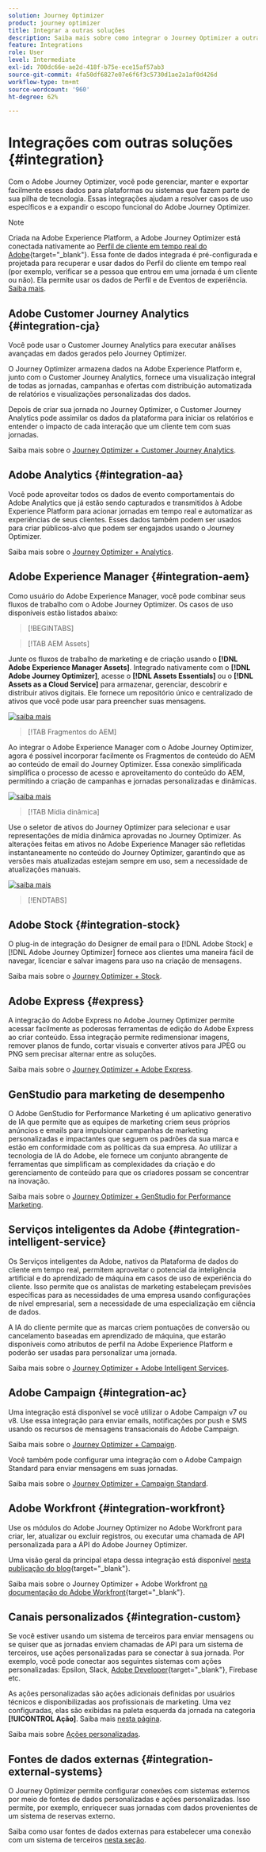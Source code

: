 ```yaml
---
solution: Journey Optimizer
product: journey optimizer
title: Integrar a outras soluções
description: Saiba mais sobre como integrar o Journey Optimizer a outras soluções
feature: Integrations
role: User
level: Intermediate
exl-id: 700dc66e-ae2d-418f-b75e-ece15af57ab3
source-git-commit: 4fa50df6827e07e6f6f3c5730d1ae2a1af0d426d
workflow-type: tm+mt
source-wordcount: '960'
ht-degree: 62%

---
```


# Integrações com outras soluções {#integration}

Com o Adobe Journey Optimizer, você pode gerenciar, manter e exportar facilmente esses dados para plataformas ou sistemas que fazem parte de sua pilha de tecnologia. Essas integrações ajudam a resolver casos de uso específicos e a expandir o escopo funcional do Adobe Journey Optimizer.

>[!NOTE]
>
> Criada na Adobe Experience Platform, a Adobe Journey Optimizer está conectada nativamente ao [Perfil de cliente em tempo real do Adobe](https://experienceleague.adobe.com/docs/experience-platform/profile/home.html?lang=pt-BR){target="_blank"}. Essa fonte de dados integrada é pré-configurada e projetada para recuperar e usar dados do Perfil do cliente em tempo real (por exemplo, verificar se a pessoa que entrou em uma jornada é um cliente ou não). Ela permite usar os dados de Perfil e de Eventos de experiência. [Saiba mais](../datasource/adobe-experience-platform-data-source.md).


## Adobe Customer Journey Analytics {#integration-cja}

Você pode usar o Customer Journey Analytics para executar análises avançadas em dados gerados pelo Journey Optimizer.

O Journey Optimizer armazena dados na Adobe Experience Platform e, junto com o Customer Journey Analytics, fornece uma visualização integral de todas as jornadas, campanhas e ofertas com distribuição automatizada de relatórios e visualizações personalizadas dos dados.

Depois de criar sua jornada no Journey Optimizer, o Customer Journey Analytics pode assimilar os dados da plataforma para iniciar os relatórios e entender o impacto de cada interação que um cliente tem com suas jornadas.

Saiba mais sobre o [Journey Optimizer + Customer Journey Analytics](../reports/cja-ajo.md).

## Adobe Analytics {#integration-aa}

Você pode aproveitar todos os dados de evento comportamentais do Adobe Analytics que já estão sendo capturados e transmitidos à Adobe Experience Platform para acionar jornadas em tempo real e automatizar as experiências de seus clientes. Esses dados também podem ser usados para criar públicos-alvo que podem ser engajados usando o Journey Optimizer.

Saiba mais sobre o [Journey Optimizer + Analytics](../event/about-analytics.md).

## Adobe Experience Manager {#integration-aem}

Como usuário do Adobe Experience Manager, você pode combinar seus fluxos de trabalho com o Adobe Journey Optimizer. Os casos de uso disponíveis estão listados abaixo:


>[!BEGINTABS]

>[!TAB AEM Assets]

Junte os fluxos de trabalho de marketing e de criação usando o **[!DNL Adobe Experience Manager Assets]**. Integrado nativamente com o **[!DNL Adobe Journey Optimizer]**, acesse o **[!DNL Assets Essentials]** ou o **[!DNL Assets as a Cloud Service]** para armazenar, gerenciar, descobrir e distribuir ativos digitais. Ele fornece um repositório único e centralizado de ativos que você pode usar para preencher suas mensagens.

[![saiba mais](../assets/do-not-localize/learn-more-button.svg)](../integrations/assets.md)

<!--
>[!TAB AEM Templates]

With Adobe Journey Optimizer, you can create custom-tailored messages through Adobe Experience Manager sites. Start by designing your templates using Adobe Experience Manager's content sources, then send them to Adobe Journey Optimizer. Once shared, these templates can be accessed in Adobe Journey Optimizer's Email Designer, simplifying the process of crafting and sending messages to your desired audience.

[![learn more](../assets/do-not-localize/learn-more-button.svg)](../integrations/aem-templates.md)

-->

>[!TAB Fragmentos do AEM]

Ao integrar o Adobe Experience Manager com o Adobe Journey Optimizer, agora é possível incorporar facilmente os Fragmentos de conteúdo do AEM ao conteúdo de email do Journey Optimizer. Essa conexão simplificada simplifica o processo de acesso e aproveitamento do conteúdo do AEM, permitindo a criação de campanhas e jornadas personalizadas e dinâmicas.

[![saiba mais](../assets/do-not-localize/learn-more-button.svg)](../integrations/aem-fragments.md)

>[!TAB Mídia dinâmica]

Use o seletor de ativos do Journey Optimizer para selecionar e usar representações de mídia dinâmica aprovadas no Journey Optimizer. As alterações feitas em ativos no Adobe Experience Manager são refletidas instantaneamente no conteúdo do Journey Optimizer, garantindo que as versões mais atualizadas estejam sempre em uso, sem a necessidade de atualizações manuais.

[![saiba mais](../assets/do-not-localize/learn-more-button.svg)](../integrations/aem-dynamic.md)


>[!ENDTABS]



## Adobe Stock {#integration-stock}

O plug-in de integração do Designer de email para o [!DNL Adobe Stock] e [!DNL Adobe Journey Optimizer] fornece aos clientes uma maneira fácil de navegar, licenciar e salvar imagens para uso na criação de mensagens.

Saiba mais sobre o [Journey Optimizer + Stock](../integrations/stock.md).

## Adobe Express {#express}

A integração do Adobe Express no Adobe Journey Optimizer permite acessar facilmente as poderosas ferramentas de edição do Adobe Express ao criar conteúdo. Essa integração permite redimensionar imagens, remover planos de fundo, cortar visuais e converter ativos para JPEG ou PNG sem precisar alternar entre as soluções.

Saiba mais sobre o [Journey Optimizer + Adobe Express](../integrations/express.md).

## GenStudio para marketing de desempenho

O Adobe GenStudio for Performance Marketing é um aplicativo generativo de IA que permite que as equipes de marketing criem seus próprios anúncios e emails para impulsionar campanhas de marketing personalizadas e impactantes que seguem os padrões da sua marca e estão em conformidade com as políticas da sua empresa. Ao utilizar a tecnologia de IA do Adobe, ele fornece um conjunto abrangente de ferramentas que simplificam as complexidades da criação e do gerenciamento de conteúdo para que os criadores possam se concentrar na inovação.

Saiba mais sobre o [Journey Optimizer + GenStudio for Performance Marketing](../integrations/genstudio.md).


## Serviços inteligentes da Adobe {#integration-intelligent-service}

Os Serviços inteligentes da Adobe, nativos da Plataforma de dados do cliente em tempo real, permitem aproveitar o potencial da inteligência artificial e do aprendizado de máquina em casos de uso de experiência do cliente. Isso permite que os analistas de marketing estabeleçam previsões específicas para as necessidades de uma empresa usando configurações de nível empresarial, sem a necessidade de uma especialização em ciência de dados.

A IA do cliente permite que as marcas criem pontuações de conversão ou cancelamento baseadas em aprendizado de máquina, que estarão disponíveis como atributos de perfil na Adobe Experience Platform e poderão ser usadas para personalizar uma jornada.

Saiba mais sobre o [Journey Optimizer + Adobe Intelligent Services](../building-journeys/ai-services-overview.md).


## Adobe Campaign {#integration-ac}

Uma integração está disponível se você utilizar o Adobe Campaign v7 ou v8. Use essa integração para enviar emails, notificações por push e SMS usando os recursos de mensagens transacionais do Adobe Campaign.

Saiba mais sobre o [Journey Optimizer + Campaign](../building-journeys/ajo-ac.md).

Você também pode configurar uma integração com o Adobe Campaign Standard para enviar mensagens em suas jornadas.

Saiba mais sobre o [Journey Optimizer + Campaign Standard](../building-journeys/using-adobe-campaign-standard.md).


## Adobe Workfront {#integration-workfront}

Use os módulos do Adobe Journey Optimizer no Adobe Workfront para criar, ler, atualizar ou excluir registros, ou executar uma chamada de API personalizada para a API do Adobe Journey Optimizer.

Uma visão geral da principal etapa dessa integração está disponível [nesta publicação do blog](https://experienceleaguecommunities.adobe.com/t5/journey-optimizer-blogs/accelerating-go-to-market-how-workfront-workfront-fusion-aep-and/ba-p/653685){target="_blank"}.

Saiba mais sobre o Journey Optimizer + Adobe Workfront [na documentação do Adobe Workfront](https://experienceleague.adobe.com/docs/workfront/using/adobe-workfront-fusion/fusion-apps-and-modules/adobe-journey-optimizer-modules.html?lang=pt-BR){target="_blank"}.

## Canais personalizados {#integration-custom}

Se você estiver usando um sistema de terceiros para enviar mensagens ou se quiser que as jornadas enviem chamadas de API para um sistema de terceiros, use ações personalizadas para se conectar à sua jornada. Por exemplo, você pode conectar aos seguintes sistemas com ações personalizadas: Epsilon, Slack, [Adobe Developer](https://developer.adobe.com){target="_blank"}, Firebase etc.

As ações personalizadas são ações adicionais definidas por usuários técnicos e disponibilizadas aos profissionais de marketing. Uma vez configuradas, elas são exibidas na paleta esquerda da jornada na categoria **[!UICONTROL Ação]**. Saiba mais [nesta página](../building-journeys/about-journey-activities.md#action-activities).

Saiba mais sobre [Ações personalizadas](../action/about-custom-action-configuration.md).

## Fontes de dados externas {#integration-external-systems}

O Journey Optimizer permite configurar conexões com sistemas externos por meio de fontes de dados personalizadas e ações personalizadas. Isso permite, por exemplo, enriquecer suas jornadas com dados provenientes de um sistema de reservas externo.

Saiba como usar fontes de dados externas para estabelecer uma conexão com um sistema de terceiros [nesta seção](../datasource/external-data-sources.md).
